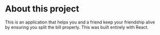 # About this project

This is an application that helps you and a friend keep your friendship alive by ensuring you split the bill properly. This was built entirely with React.
